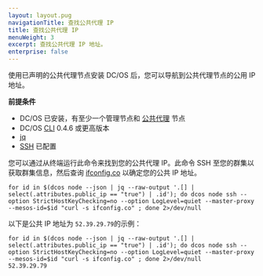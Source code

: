 ```yaml
---
layout: layout.pug
navigationTitle: 查找公共代理 IP
title: 查找公共代理 IP
menuWeight: 3
excerpt: 查找公共代理 IP 地址。
enterprise: false
---
```


使用已声明的公共代理节点安装 DC/OS 后，您可以导航到公共代理节点的公用 IP 地址。

**前提条件**

- DC/OS 已安装，有至少一个管理节点和 [公共代理](/cn/1.12/overview/concepts/#public-agent-node) 节点
- DC/OS [CLI](/cn/1.12/cli/) 0.4.6 或更高版本
- [jq](https://github.com/stedolan/jq/wiki/Installation)
- [SSH](/cn/1.12/administering-clusters/sshcluster/) 已配置

您可以通过从终端运行此命令来找到您的公共代理 IP。此命令 SSH 至您的群集以获取群集信息，然后查询 [ifconfig.co](https://ifconfig.co/) 以确定您的公共 IP 地址。

```
for id in $(dcos node --json | jq --raw-output '.[] | select(.attributes.public_ip == "true") | .id'); do dcos node ssh --option StrictHostKeyChecking=no --option LogLevel=quiet --master-proxy --mesos-id=$id "curl -s ifconfig.co" ; done 2>/dev/null
```

以下是公共 IP 地址为 `52.39.29.79`的示例：

```
for id in $(dcos node --json | jq --raw-output '.[] | select(.attributes.public_ip == "true") | .id'); do dcos node ssh --option StrictHostKeyChecking=no --option LogLevel=quiet --master-proxy --mesos-id=$id "curl -s ifconfig.co" ; done 2>/dev/null
52.39.29.79
```
